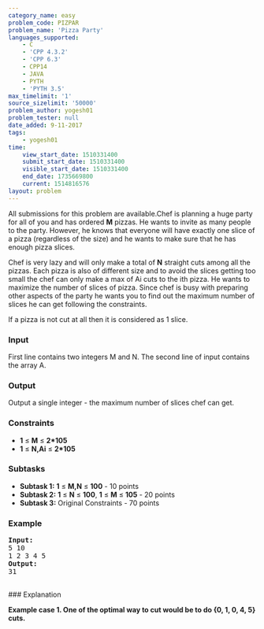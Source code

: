 ```yaml
---
category_name: easy
problem_code: PIZPAR
problem_name: 'Pizza Party'
languages_supported:
    - C
    - 'CPP 4.3.2'
    - 'CPP 6.3'
    - CPP14
    - JAVA
    - PYTH
    - 'PYTH 3.5'
max_timelimit: '1'
source_sizelimit: '50000'
problem_author: yogesh01
problem_tester: null
date_added: 9-11-2017
tags:
    - yogesh01
time:
    view_start_date: 1510331400
    submit_start_date: 1510331400
    visible_start_date: 1510331400
    end_date: 1735669800
    current: 1514816576
layout: problem
---
```

All submissions for this problem are available.Chef is planning a huge party for all of you and has ordered **M** pizzas. He wants to invite as many people to the party. However, he knows that everyone will have exactly one slice of a pizza (regardless of the size) and he wants to make sure that he has enough pizza slices.

Chef is very lazy and will only make a total of **N** straight cuts among all the pizzas. Each pizza is also of different size and to avoid the slices getting too small the chef can only make a max of Ai cuts to the ith pizza. He wants to maximize the number of slices of pizza. Since chef is busy with preparing other aspects of the party he wants you to find out the maximum number of slices he can get following the constraints.

If a pizza is not cut at all then it is considered as 1 slice.

### Input

First line contains two integers M and N. The second line of input contains the array A.

### Output

Output a single integer - the maximum number of slices chef can get.

### Constraints

- **1** ≤ **M** ≤ **2\*105**
- **1** ≤ **N,Ai** ≤ **2\*105**

### Subtasks

- **Subtask 1:** **1** ≤ **M,N** ≤ **100** - 10 points
- **Subtask 2:** **1** ≤ **N** ≤ **100**, **1** ≤ **M** ≤ **105** - 20 points
- **Subtask 3:** Original Constraints - 70 points

### Example

<pre><b>Input:</b>
5 10
1 2 3 4 5
<b>Output:</b>
31

</pre>### Explanation
**Example case 1. One of the optimal way to cut would be to do {0, 1, 0, 4, 5} cuts.**
